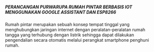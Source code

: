 ##### PERANCANGAN PURWARUPA RUMAH PINTAR BERBASIS IOT MENGGUNAKAN GOOGLE ASSISTANT DAN ESP8266

Rumah pintar merupakan sebuah konsep tempat tinggal yang menghubungkan jaringan internet dengan peralatan-peralatan rumah tangga yang terhubung dengan listrik sehingga dapat dilakukan pengendalian secara otomatis melalui perangkat smartphone penghuni rumah.
